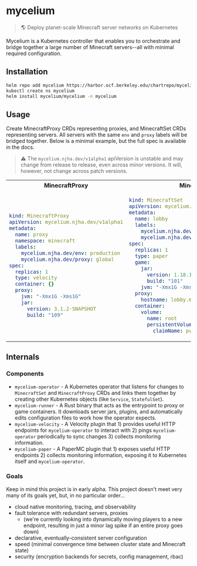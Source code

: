 # mycelium

> 🌎 Deploy planet-scale Minecraft server networks on Kubernetes

Mycelium is a Kubernetes controller that enables you to orchestrate and bridge together a large number of Minecraft servers--all with minimal required configuration.

## Installation

```bash
helm repo add mycelium https://harbor.ocf.berkeley.edu/chartrepo/mycelium
kubectl create ns mycelium
helm install mycelium/mycelium -n mycelium
```

## Usage

Create MinecraftProxy CRDs representing proxies, and MinecraftSet CRDs representing servers. All servers with the same `env` and `proxy` labels will be bridged together. Below is a minimal example, but the full spec is available in the docs.

> :warning: The `mycelium.njha.dev/v1alpha1` apiVersion is unstable and may change from release to release, even across minor versions. It will, however, not change across patch versions.

<table>
<tr>
<th>MinecraftProxy</th>
<th>MinecraftSet</th>
</tr>
<tr>
<td>

```yaml
kind: MinecraftProxy
apiVersion: mycelium.njha.dev/v1alpha1
metadata:
  name: proxy
  namespace: minecraft
  labels:
    mycelium.njha.dev/env: production
    mycelium.njha.dev/proxy: global
spec:
  replicas: 1
  type: velocity
  container: {}
  proxy:
    jvm: "-Xmx1G -Xms1G"
    jar:
      version: 3.1.2-SNAPSHOT
      build: "109"
```

</td>
<td>

```yaml
kind: MinecraftSet
apiVersion: mycelium.njha.dev/v1alpha1
metadata:
  name: lobby
  labels:
    mycelium.njha.dev/env: production
    mycelium.njha.dev/proxy: global
spec:
  replicas: 1
  type: paper
  game:
    jar:
      version: 1.18.1
      build: "101"
    jvm: "-Xmx1G -Xms1G"
  proxy:
    hostname: lobby.minecraft.ocf.berkeley.edu
  container:
    volume:
      name: root
      persistentVolumeClaim:
        claimName: pvc-set
```

</td>
</tr>
</table>

## Internals

### Components

- `mycelium-operator` - A Kubernetes operator that listens for changes to `MinecraftSet` and `MinecraftProxy` CRDs and links them together by creating other Kubernetes objects (like `Service`, `StatefulSet`).
- `mycelium-runner` - A Rust binary that acts as the entrypoint to proxy or game containers. It downloads server jars, plugins, and automatically edits configuration files to work how the operator expects.
- `mycelium-velocity` - A Velocity plugin that 1) provides useful HTTP endpoints for `mycelium-operator` to interact with 2) pings `mycelium-operator` periodically to sync changes 3) collects monitoring information.
- `mycelium-paper` - A PaperMC plugin that 1) exposes useful HTTP endpoints 2) collects monitoring information, exposing it to Kubernetes itself and `mycelium-operator`.

### Goals

Keep in mind this project is in early alpha. This project doesn't meet very many of its goals yet, but, in no particular order...
- cloud native monitoring, tracing, and observability
- fault tolerance with redundant servers, proxies
  - (we're currently looking into dynamically moving players to a new endpoint, resulting in just a minor lag spike if an entire proxy goes down)
- declarative, eventually-consistent server configuration
- speed (minimal convergence time between cluster state and Minecraft state)
- security (encryption backends for secrets, config management, rbac)
